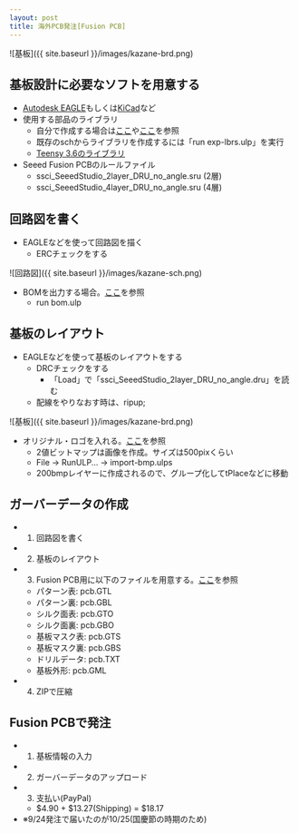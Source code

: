 ```yaml
---
layout: post
title: 海外PCB発注[Fusion PCB]
---
```


![基板]({{ site.baseurl }}/images/kazane-brd.png)

## 基板設計に必要なソフトを用意する

- [Autodesk EAGLE](https://www.autodesk.com/products/eagle/overview)もしくは[KiCad](http://kicad-pcb.org/)など
- 使用する部品のライブラリ
  - 自分で作成する場合は[ここ](http://hirasaka001.blogspot.jp/2012/09/eagle.html)や[ここ](http://www.lapis-semi.com/lazurite-jp/%E3%82%89%E3%81%9A%E3%82%89%E3%81%84%E3%81%A8%E5%A7%AB%E3%81%AE%E6%8C%91%E6%88%A6%E6%97%A5%E8%A8%98/10146.html)を参照
  - 既存のschからライブラリを作成するには「run exp-lbrs.ulp」を実行
  - [Teensy 3.6のライブラリ](Teensy356.lbr)
- Seeed Fusion PCBのルールファイル
  - ssci_SeeedStudio_2layer_DRU_no_angle.sru (2層)
  - ssci_SeeedStudio_4layer_DRU_no_angle.sru (4層)

## 回路図を書く

- EAGLEなどを使って回路図を描く
  - ERCチェックをする

![回路図]({{ site.baseurl }}/images/kazane-sch.png)

- BOMを出力する場合。[ここ](https://qiita.com/astraea8322/items/424c0f503f64ad9bfad4)を参照
  - run bom.ulp

## 基板のレイアウト

- EAGLEなどを使って基板のレイアウトをする
  - DRCチェックをする
    - 「Load」で「ssci_SeeedStudio_2layer_DRU_no_angle.dru」を読む
  - 配線をやりなおす時は、ripup;

![基板]({{ site.baseurl }}/images/kazane-brd.png)

- オリジナル・ロゴを入れる。[ここ](http://www.s-m-l.org/silk_logo.html)を参照
  - 2値ビットマップは画像を作成。サイズは500pixくらい
  - File -> RunULP... -> import-bmp.ulps
  - 200bmpレイヤーに作成されるので、グループ化してtPlaceなどに移動

## ガーバーデータの作成

- 1. 回路図を書く
- 2. 基板のレイアウト
- 3. Fusion PCB用に以下のファイルを用意する。[ここ](http://web.nucky.jp/denshi/fusionpcb/fusionpcb.html)を参照
  - パターン表: pcb.GTL
  - パターン裏: pcb.GBL
  - シルク面表: pcb.GTO
  - シルク面裏: pcb.GBO
  - 基板マスク表: pcb.GTS
  - 基板マスク裏: pcb.GBS
  - ドリルデータ: pcb.TXT
  - 基板外形: pcb.GML
- 4. ZIPで圧縮

## Fusion PCBで発注

- 1. 基板情報の入力
- 2. ガーバーデータのアップロード
- 3. 支払い(PayPal)
  - $4.90 + $13.27(Shipping) = $18.17
- ※9/24発注で届いたのが10/25(国慶節の時期のため)
